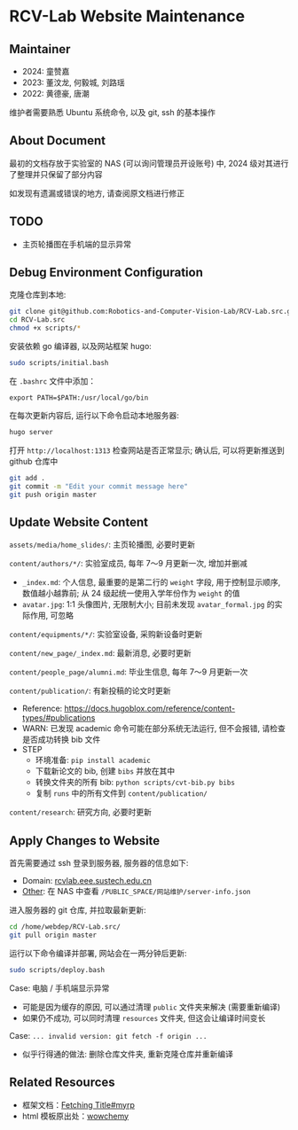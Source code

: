 # RCV-Lab Website Maintenance

## Maintainer

- 2024: 童赞嘉
- 2023: 董汶龙, 何毅城, 刘路瑶
- 2022: 黄德豪, 唐潮

维护者需要熟悉 Ubuntu 系统命令, 以及 git, ssh 的基本操作

## About Document

最初的文档存放于实验室的 NAS (可以询问管理员开设账号) 中, 2024 级对其进行了整理并只保留了部分内容

如发现有遗漏或错误的地方, 请查阅原文档进行修正

## TODO

- 主页轮播图在手机端的显示异常

## Debug Environment Configuration

克隆仓库到本地:

```bash
git clone git@github.com:Robotics-and-Computer-Vision-Lab/RCV-Lab.src.git
cd RCV-Lab.src
chmod +x scripts/*
```

安装依赖 go 编译器, 以及网站框架 hugo:

```bash
sudo scripts/initial.bash
```

在 `.bashrc` 文件中添加：

```
export PATH=$PATH:/usr/local/go/bin
```

在每次更新内容后, 运行以下命令启动本地服务器:

```bash
hugo server
```

打开 `http://localhost:1313` 检查网站是否正常显示; 确认后, 可以将更新推送到 github 仓库中

```bash
git add .
git commit -m "Edit your commit message here"
git push origin master
```

## Update Website Content

`assets/media/home_slides/`: 主页轮播图, 必要时更新

`content/authors/*/`: 实验室成员, 每年 7～9 月更新一次, 增加并删减

- `_index.md`: 个人信息, 最重要的是第二行的 `weight` 字段, 用于控制显示顺序, 数值越小越靠前; 从 24 级起统一使用入学年份作为 `weight` 的值
- `avatar.jpg`: 1:1 头像图片, 无限制大小; 目前未发现 `avatar_formal.jpg` 的实际作用, 可忽略

`content/equipments/*/`: 实验室设备, 采购新设备时更新

`content/new_page/_index.md`: 最新消息, 必要时更新

`content/people_page/alumni.md`: 毕业生信息, 每年 7～9 月更新一次

`content/publication/`: 有新投稿的论文时更新

- Reference: https://docs.hugoblox.com/reference/content-types/#publications
- WARN: 已发现 academic 命令可能在部分系统无法运行, 但不会报错, 请检查是否成功转换 bib 文件
- STEP
  - 环境准备: `pip install academic`
  - 下载新论文的 bib, 创建 `bibs` 并放在其中
  - 转换文件夹的所有 bib: `python scripts/cvt-bib.py bibs`
  - 复制 `runs` 中的所有文件到 `content/publication/`

`content/research`: 研究方向, 必要时更新

## Apply Changes to Website

首先需要通过 ssh 登录到服务器, 服务器的信息如下:

- Domain: [rcvlab.eee.sustech.edu.cn](https://rcvlab.eee.sustech.edu.cn/)
- [Other](server-info.json): 在 NAS 中查看 `/PUBLIC_SPACE/网站维护/server-info.json`

进入服务器的 git 仓库, 并拉取最新更新:

```bash
cd /home/webdep/RCV-Lab.src/
git pull origin master
```

运行以下命令编译并部署, 网站会在一两分钟后更新:

```bash
sudo scripts/deploy.bash
```

Case: 电脑 / 手机端显示异常

- 可能是因为缓存的原因, 可以通过清理 `public` 文件夹来解决 (需要重新编译)
- 如果仍不成功, 可以同时清理 `resources` 文件夹, 但这会让编译时间变长

Case: `... invalid version: git fetch -f origin ...`

- 似乎行得通的做法: 删除仓库文件夹, 重新克隆仓库并重新编译

## Related Resources

- 框架文档：[Fetching Title#myrp](https://wowchemy.com/docs/)
- html 模板原出处：[wowchemy](https://github.com/wowchemy/wowchemy-hugo-themes/tree/v5.5.0/wowchemy)
